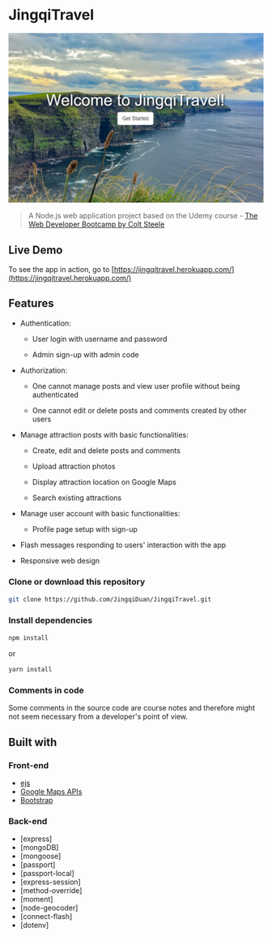 # JingqiTravel

![alt text](https://github.com/JingqiDuan/JingqiTravel/blob/master/public/aaa.PNG)


> A Node.js web application project based on the Udemy course - [The Web Developer Bootcamp by Colt Steele](https://www.udemy.com/the-web-developer-bootcamp/)

## Live Demo

To see the app in action, go to [https://jingqitravel.herokuapp.com/](https://jingqitravel.herokuapp.com/)

## Features

* Authentication:
  
  * User login with username and password

  * Admin sign-up with admin code

* Authorization:

  * One cannot manage posts and view user profile without being authenticated

  * One cannot edit or delete posts and comments created by other users

* Manage attraction posts with basic functionalities:

  * Create, edit and delete posts and comments

  * Upload attraction photos

  * Display attraction location on Google Maps
  
  * Search existing attractions

* Manage user account with basic functionalities:

  * Profile page setup with sign-up

* Flash messages responding to users' interaction with the app

* Responsive web design


### Clone or download this repository

```sh
git clone https://github.com/JingqiDuan/JingqiTravel.git
```

### Install dependencies

```sh
npm install
```

or

```sh
yarn install
```

### Comments in code

Some comments in the source code are course notes and therefore might not seem necessary from a developer's point of view.

## Built with

### Front-end

* [ejs](http://ejs.co/)
* [Google Maps APIs](https://developers.google.com/maps/)
* [Bootstrap](https://getbootstrap.com/docs/3.3/)

### Back-end

* [express]
* [mongoDB]
* [mongoose]
* [passport]
* [passport-local]
* [express-session]
* [method-override]
* [moment]
* [node-geocoder]
* [connect-flash]
* [dotenv]
